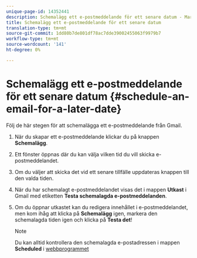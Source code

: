 ```yaml
---
unique-page-id: 14352441
description: Schemalägg ett e-postmeddelande för ett senare datum - Marketo Docs - produktdokumentation
title: Schemalägg ett e-postmeddelande för ett senare datum
translation-type: tm+mt
source-git-commit: 1dd80b7de801df78ac7dde39002455063f9979b7
workflow-type: tm+mt
source-wordcount: '141'
ht-degree: 0%

---
```



# Schemalägg ett e-postmeddelande för ett senare datum {#schedule-an-email-for-a-later-date}

Följ de här stegen för att schemalägga ett e-postmeddelande från Gmail.

1. När du skapar ett e-postmeddelande klickar du på knappen **Schemalägg**.

1. Ett fönster öppnas där du kan välja vilken tid du vill skicka e-postmeddelandet.

1. Om du väljer att skicka det vid ett senare tillfälle uppdateras knappen till den valda tiden.

1. När du har schemalagt e-postmeddelandet visas det i mappen **Utkast** i Gmail med etiketten **Testa schemalagda e-postmeddelanden**.

1. Om du öppnar utkastet kan du redigera innehållet i e-postmeddelandet, men kom ihåg att klicka på **Schemalägg** igen, markera den schemalagda tiden igen och klicka på **Testa det**!

   >[!NOTE]
   >
   >Du kan alltid kontrollera den schemalagda e-postadressen i mappen **Scheduled** i [webbprogrammet](https://toutapp.com/login)
